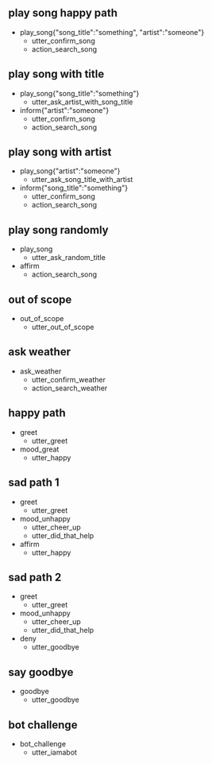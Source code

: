 ## play song happy path
* play_song{"song_title":"something", "artist":"someone"}
  - utter_confirm_song
  - action_search_song
  
## play song with title
* play_song{"song_title":"something"}
  - utter_ask_artist_with_song_title
* inform{"artist":"someone"}
  - utter_confirm_song
  - action_search_song

## play song with artist
* play_song{"artist":"someone"}
  - utter_ask_song_title_with_artist
* inform{"song_title":"something"}
  - utter_confirm_song
  - action_search_song
  
## play song randomly
* play_song
  - utter_ask_random_title
* affirm
  - action_search_song

## out of scope
* out_of_scope
  - utter_out_of_scope
  
## ask weather
* ask_weather
  - utter_confirm_weather
  - action_search_weather

## happy path
* greet
  - utter_greet
* mood_great
  - utter_happy

## sad path 1
* greet
  - utter_greet
* mood_unhappy
  - utter_cheer_up
  - utter_did_that_help
* affirm
  - utter_happy

## sad path 2
* greet
  - utter_greet
* mood_unhappy
  - utter_cheer_up
  - utter_did_that_help
* deny
  - utter_goodbye

## say goodbye
* goodbye
  - utter_goodbye

## bot challenge
* bot_challenge
  - utter_iamabot
